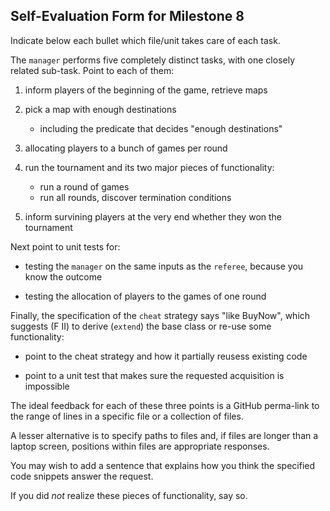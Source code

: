 ## Self-Evaluation Form for Milestone 8

Indicate below each bullet which file/unit takes care of each task.

The `manager` performs five completely distinct tasks, with one
closely related sub-task. Point to each of them:  

1. inform players of the beginning of the game, retrieve maps

2. pick a map with enough destinations
	- including the predicate that decides "enough destinations"

3. allocating players to a bunch of games per round

4. run the tournament and its two major pieces of functionality:
   - run a  round of games
   - run all rounds, discover termination conditions

5. inform survining players at the very end whether they won the tournament

Next point to unit tests for:

- testing the `manager` on the same inputs as the `referee`, because
  you know the outcome

- testing the allocation of players to the games of one round

Finally, the specification of the `cheat` strategy says "like BuyNow",
which suggests (F II) to derive (`extend`) the base class or re-use some
functionality:

- point to the cheat strategy and how it partially reusess existing code

- point to a unit test that makes sure the requested acquisition is impossible

The ideal feedback for each of these three points is a GitHub
perma-link to the range of lines in a specific file or a collection of
files.

A lesser alternative is to specify paths to files and, if files are
longer than a laptop screen, positions within files are appropriate
responses.

You may wish to add a sentence that explains how you think the
specified code snippets answer the request.

If you did *not* realize these pieces of functionality, say so.
